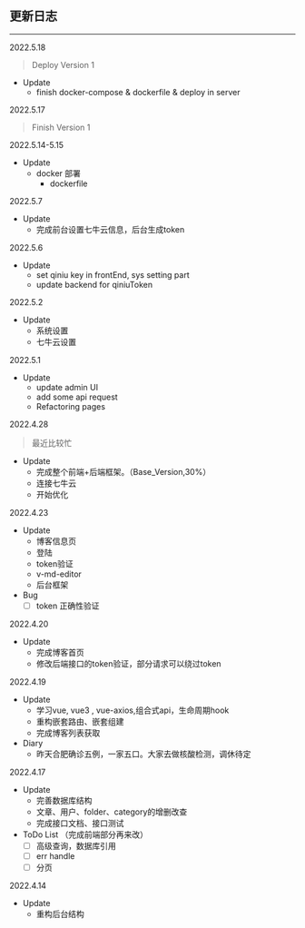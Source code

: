 ## 更新日志
---

2022.5.18
> Deploy Version 1
- Update
  - finish docker-compose & dockerfile & deploy in server

2022.5.17
> Finish Version 1

2022.5.14-5.15
- Update
  - docker 部署
    - dockerfile

2022.5.7
- Update
  - 完成前台设置七牛云信息，后台生成token

2022.5.6
- Update
  - set qiniu key in frontEnd, sys setting part
  - update backend for qiniuToken

2022.5.2
- Update
  - 系统设置
  - 七牛云设置

2022.5.1
- Update
  - update admin UI
  - add some api request
  - Refactoring pages

2022.4.28
> 最近比较忙
- Update
  - 完成整个前端+后端框架。（Base_Version,30%）
  - 连接七牛云
  - 开始优化

2022.4.23
- Update
  - 博客信息页
  - 登陆
  - token验证
  - v-md-editor
  - 后台框架
- Bug
  - [ ] token 正确性验证

2022.4.20
- Update
  - 完成博客首页
  - 修改后端接口的token验证，部分请求可以绕过token

2022.4.19
- Update
  - 学习vue, vue3 , vue-axios,组合式api，生命周期hook
  - 重构嵌套路由、嵌套组建
  - 完成博客列表获取
- Diary
  - 昨天合肥确诊五例，一家五口。大家去做核酸检测，调休待定

2022.4.17
- Update 
  - 完善数据库结构
  - 文章、用户、folder、category的增删改查
  - 完成接口文档、接口测试
- ToDo List （完成前端部分再来改）
  - [ ] 高级查询，数据库引用
  - [ ] err handle
  - [ ] 分页

2022.4.14
- Update
  - 重构后台结构